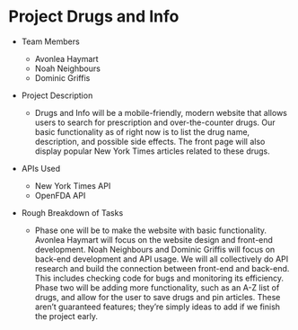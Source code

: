 # Project Drugs and Info

* Team Members
   * Avonlea Haymart
   * Noah Neighbours
   * Dominic Griffis

* Project Description
   * Drugs and Info will be a mobile-friendly, modern website that allows users to search for prescription and over-the-counter drugs. Our basic functionality as of right now is to list the drug name, description, and possible side effects. The front page will also display popular New York Times articles related to these drugs.
* APIs Used
  * New York Times API
  * OpenFDA API
* Rough Breakdown of Tasks
  * Phase one will be to make the website with basic functionality. Avonlea Haymart will focus on the website design and front-end development. Noah Neighbours and Dominic Griffis will focus on back-end development and API usage. We will all collectively do API research and build the connection between front-end and back-end. This includes checking code for bugs and monitoring its efficiency.
Phase two will be adding more functionality, such as an A-Z list of drugs, and allow for the user to save drugs and pin articles. These aren’t guaranteed features; they’re simply ideas to add if we finish the project early.
